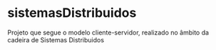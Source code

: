 # sistemasDistribuidos
Projeto que segue o modelo cliente-servidor, realizado no âmbito da cadeira de Sistemas Distribuidos
